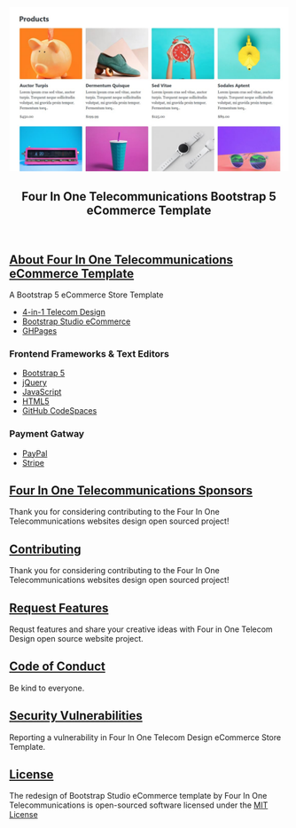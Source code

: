 ![eCommerce Store Template](/mdassets/ecommerce-theme.jpg)

<h2  align="center">Four In One Telecommunications Bootstrap 5 eCommerce Template</h2>

<br>

## [About Four In One Telecommunications eCommerce Template](https://github.com/4-in-1-telecommunications/eCommerce-Store-Template/wiki)

A Bootstrap 5 eCommerce Store Template

- [4-in-1 Telecom Design](https://4in1telecomdesign.com)
- [Bootstrap Studio eCommerce](https://bootstrapstudio.io/ecommerce)
- [GHPages]()

### Frontend Frameworks & Text Editors

- [Bootstrap 5](https://getbootstrap.com/)
- [jQuery](https://jquery.com/)
- [JavaScript](https://www.javascript.com/)
- [HTML5](https://developer.mozilla.org/en-US/docs/Glossary/HTML5)
- [GitHub CodeSpaces](https://github.com/features/codespaces)

### Payment Gatway

- [PayPal](https://about.pypl.com/home/default.aspx)
- [Stripe](https://stripe.com/)

## [Four In One Telecommunications Sponsors]()

Thank you for considering contributing to the Four In One Telecommunications websites design open sourced project!

## [Contributing](https://github.com/4-in-1-telecommunications/eCommerce-Store-Template/blob/main/CONTRIBUTING.md)

Thank you for considering contributing to the Four In One Telecommunications websites design open sourced project!

## [Request Features](https://github.com/4-in-1-telecommunications/eCommerce-Store-Template/blob/main/.github/ISSUE_TEMPLATE/feature_request.md)

Requst features and share your creative ideas with Four in One Telecom Design open source website project.

## [Code of Conduct](https://github.com/4-in-1-telecommunications/eCommerce-Store-Template/blob/main/CODE_OF_CONDUCT.md)

Be kind to everyone.

## [Security Vulnerabilities](https://github.com/4-in-1-telecommunications/eCommerce-Store-Template/blob/main/SECURITY.md)

Reporting a vulnerability in Four In One Telecom Design eCommerce Store Template.

## [License](https://github.com/4-in-1-telecommunications/eCommerce-Store-Template/blob/main/LICENSE)

 The redesign of Bootstrap Studio eCommerce template by Four In One Telecommunications is open-sourced software licensed under the
 [MIT License](https://github.com/4-in-1-telecommunications/eCommerce-Store-Template/blob/main/LICENSE)
